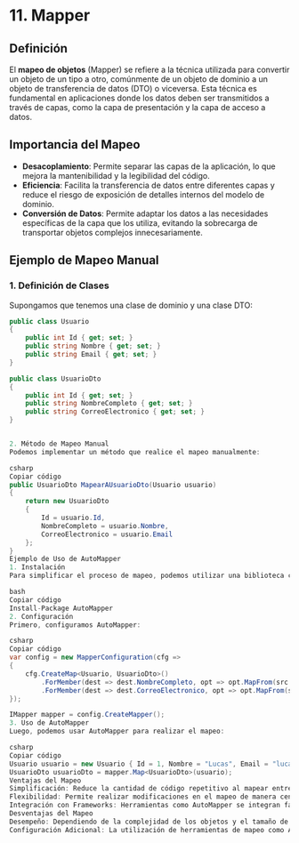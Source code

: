 # 11. Mapper

## Definición
El **mapeo de objetos** (Mapper) se refiere a la técnica utilizada para convertir un objeto de un tipo a otro, comúnmente de un objeto de dominio a un objeto de transferencia de datos (DTO) o viceversa. Esta técnica es fundamental en aplicaciones donde los datos deben ser transmitidos a través de capas, como la capa de presentación y la capa de acceso a datos.

## Importancia del Mapeo
- **Desacoplamiento**: Permite separar las capas de la aplicación, lo que mejora la mantenibilidad y la legibilidad del código.
- **Eficiencia**: Facilita la transferencia de datos entre diferentes capas y reduce el riesgo de exposición de detalles internos del modelo de dominio.
- **Conversión de Datos**: Permite adaptar los datos a las necesidades específicas de la capa que los utiliza, evitando la sobrecarga de transportar objetos complejos innecesariamente.

## Ejemplo de Mapeo Manual

### 1. **Definición de Clases**
Supongamos que tenemos una clase de dominio y una clase DTO:

```csharp
public class Usuario
{
    public int Id { get; set; }
    public string Nombre { get; set; }
    public string Email { get; set; }
}

public class UsuarioDto
{
    public int Id { get; set; }
    public string NombreCompleto { get; set; }
    public string CorreoElectronico { get; set; }
}


2. Método de Mapeo Manual
Podemos implementar un método que realice el mapeo manualmente:

csharp
Copiar código
public UsuarioDto MapearAUsuarioDto(Usuario usuario)
{
    return new UsuarioDto
    {
        Id = usuario.Id,
        NombreCompleto = usuario.Nombre,
        CorreoElectronico = usuario.Email
    };
}
Ejemplo de Uso de AutoMapper
1. Instalación
Para simplificar el proceso de mapeo, podemos utilizar una biblioteca como AutoMapper. Para instalar AutoMapper, puedes usar NuGet:

bash
Copiar código
Install-Package AutoMapper
2. Configuración
Primero, configuramos AutoMapper:

csharp
Copiar código
var config = new MapperConfiguration(cfg =>
{
    cfg.CreateMap<Usuario, UsuarioDto>()
        .ForMember(dest => dest.NombreCompleto, opt => opt.MapFrom(src => src.Nombre))
        .ForMember(dest => dest.CorreoElectronico, opt => opt.MapFrom(src => src.Email));
});

IMapper mapper = config.CreateMapper();
3. Uso de AutoMapper
Luego, podemos usar AutoMapper para realizar el mapeo:

csharp
Copiar código
Usuario usuario = new Usuario { Id = 1, Nombre = "Lucas", Email = "lucas@example.com" };
UsuarioDto usuarioDto = mapper.Map<UsuarioDto>(usuario);
Ventajas del Mapeo
Simplificación: Reduce la cantidad de código repetitivo al mapear entre diferentes tipos de objetos.
Flexibilidad: Permite realizar modificaciones en el mapeo de manera centralizada, lo que facilita los cambios en el modelo de datos.
Integración con Frameworks: Herramientas como AutoMapper se integran fácilmente con otros frameworks y tecnologías, mejorando la productividad del desarrollador.
Desventajas del Mapeo
Desempeño: Dependiendo de la complejidad de los objetos y el tamaño de los datos, el mapeo puede tener un impacto en el rendimiento.
Configuración Adicional: La utilización de herramientas de mapeo como AutoMapper puede requerir tiempo adicional para su configuración y aprendizaje.
